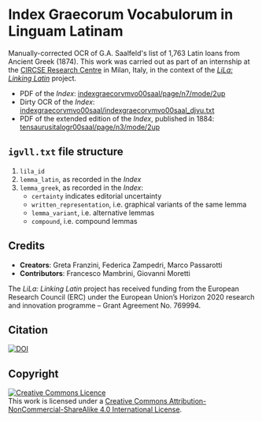 # Index Graecorum Vocabulorum in Linguam Latinam	

Manually-corrected OCR of G.A. Saalfeld's list of 1,763 Latin loans from Ancient Greek (1874). This work was carried out as part of an internship at the [CIRCSE Research Centre](https://centridiricerca.unicatt.it/circse_index.html) in Milan, Italy, in the context of the [_LiLa: Linking Latin_](https://lila-erc.eu/) project.

- PDF of the _Index_: [indexgraecorvmvo00saal/page/n7/mode/2up](https://archive.org/details/indexgraecorvmvo00saal/page/n7/mode/2up)
- Dirty OCR of the _Index_: [indexgraecorvmvo00saal/indexgraecorvmvo00saal_djvu.txt](https://ia800300.us.archive.org/35/items/indexgraecorvmvo00saal/indexgraecorvmvo00saal_djvu.txt) 
- PDF of the extended edition of the _Index_, published in 1884: [tensaurusitalogr00saal/page/n3/mode/2up](https://archive.org/details/tensaurusitalogr00saal/page/n3/mode/2up)

## `igvll.txt` file structure

1. `lila_id`
2. `lemma_latin`, as recorded in the _Index_
3. `lemma_greek`, as recorded in the _Index_:
   - `certainty` indicates editorial uncertainty
   - `written_representation`, i.e. graphical variants of the same lemma
   - `lemma_variant`, i.e. alternative lemmas
   - `compound`, i.e. compound lemmas
<!--8. `lsj_cite_urn` LSJ CITE URN: https://raw.githubusercontent.com/Eumaeus/cite_lsj_cex/master/lsj_index.txt-->

<!-- ## Ontology examples

<!--#### Lexical Entry (Latin)
```
<http://lila-erc.eu/data/lexicalResources/IGVLL/id/LexicalEntry/abacus>
    a                     ontolex:LexicalEntry ;
    rdfs:label            "abacus" ;
    ontolex:canonicalForm <https://lila-erc.eu/data/id/lemma/86829> ;
    lemonEty:etymology    <http://lila-erc.eu/.../IGVLL/id/etymology/1> .
```
-->

<!--#### Etymon (Ancient Greek)
```
<http://lila-erc.eu/data/lexicalResources/IGVLL/id/etymon/1>
    a                      lemonEty:Etymon ;
    rdfs:label             "ἄβαξ" ;
    lime:language          "grc" ;
    ontolex:canonicalForm  [ ontolex:writtenRep "ἄβαξ" ] ;
    skos:exactMatch  <urn:cite2:hmt:lsj.chicago_md:n51> .
```
-->

<!--#### Etymology
```
<http://lila-erc.eu/data/lexicalResources/IGVLL/id/etymology/1>
    a                      crm:E89 , lemonEty:Etymology ;
    rdfs:label             "Etymology of: abacus" ;
    lemonEty:etymon        <http://lila-erc.eu/.../IGVLL/id/LexicalEntry/abacus> ,
                           <http://lila-erc.eu/.../IGVLL/id/etymon/1> ;
```
-->

<!--#### Etymology Link
```
<http://lila-erc.eu/data/lexicalResources/IGVLL/id/etylink/1>
    a                     lemonEty:EtyLink ;
    rdfs:label            "Etymology Link" ;
    lemonEty:etyLinkType  "borrowing" ;
    lemonEty:etySource    <http://lila-erc.eu/.../IGVLL/id/etymon/1> ;
    lemonEty:etyTarget    <http://lila-erc.eu/.../IGVLL/id/LexicalEntry/abacus> .
```


<!--#### Lemma variants: cyperum

<!--##### Etymon
```
<http://lila-erc.eu/data/lexicalResources/IGVLL/id/etymon/4>
    a                      lemonEty:Etymon ;
    rdfs:label             "κύπειρον" ;
    lime:language          "grc" ;
    ontolex:canonicalForm  [ ontolex:writtenRep "κύπειρον" ] ;
    skos:exactMatch  <urn:cite2:hmt:lsj.chicago_md:n60988> ;
    lemonEty:cognate      <http://lila-erc.eu/.../IGVLL/id/etymon/5> .
```
-->

<!--##### Cognate of Etymon
```
<http://lila-erc.eu/data/lexicalResources/IGVLL/id/etymon/5>
    a                      lemonEty:Etymon, lemonEty:Cognate ;
    rdfs:label             "κύπειρος" ;
    lime:language          "grc" ;
    ontolex:canonicalForm  [ ontolex:writtenRep "κύπειρος" ] ;
    skos:exactMatch  <urn:cite2:hmt:lsj.chicago_md:n91854> .
```
-->

<!--##### Belief Value: aura
```
<http://lila-erc.eu/data/lexicalResources/IGVLL/id/belief/1>
    a                     crminf:I2 ;
    rdfs:label            "Belief that the etymology of aura is uncertain" ;
    crminf:J4             <http://lila-erc.eu/.../IGVLL/id/etymology/2> ;
    crminf:J5             [ a crminf:I6 ; ov:confidence 0.5 ] .
```
-->


<!--#### Compounds: authepsa

<!--##### Lexical Entry
```
<http://lila-erc.eu/data/lexicalResources/IGVLL/id/LexicalEntry/authepsa>
    a                     ontolex:LexicalEntry ;
    rdfs:label            "authepsa" ;
    ontolex:canonicalForm <https://lila-erc.eu/data/id/lemma/90834> ;
    lemonEty:etymology    <http://lila-erc.eu/.../IGVLL/id/etymology/5> .
```
-->

<!--##### Ancient Greek Compound
```
<http://lila-erc.eu/data/lexicalResources/IGVLL/id/etymon/6>
    a                      lemonEty:Etymon ;
    decomp:subterm         <http://lila-erc.eu/.../IGVLL/id/etymon/7> ,
                           <http://lila-erc.eu/.../IGVLL/id/etymon/8> .
```
-->

## Credits

- **Creators**: Greta Franzini, Federica Zampedri, Marco Passarotti
- **Contributors**: Francesco Mambrini, Giovanni Moretti

The _LiLa: Linking Latin_ project has received funding from the European Research Council (ERC) under the European Union’s Horizon 2020 research and innovation programme – Grant Agreement No. 769994.

## Citation

[![DOI](https://zenodo.org/badge/271791451.svg)](https://zenodo.org/badge/latestdoi/271791451)


<!--### Citation-->
<!--To cite this data-set, you can adapt the following:-->
<!--Franzini, G., Zampedri, F., Passarotti, M. (2020) <em>Index Graecorum Vocabulorum in Linguam Latinam: Manually-corrected OCR of G.A. Saalfeld's list of 1,763 Latin loans from Ancient Greek (1874), mapped to the</em> LiLa: Linking Latin <em>lemma bank and the</em> Liddell-Scott Jones CITE Application. DOI: doi here-->


## Copyright

<a rel="license" href="http://creativecommons.org/licenses/by-nc-sa/4.0/"><img alt="Creative Commons Licence" style="border-width:0" src="https://i.creativecommons.org/l/by-nc-sa/4.0/88x31.png" /></a><br />This work is licensed under a <a rel="license" href="http://creativecommons.org/licenses/by-nc-sa/4.0/">Creative Commons Attribution-NonCommercial-ShareAlike 4.0 International License</a>.
